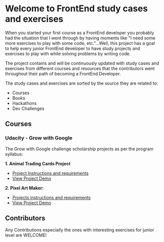 
# Welcome to FrontEnd study cases and exercises

When you started your first course as a FrontEnd developer you probably had the situation that I went through by having moments like "I need some more exercises to play with some code, etc."...Well, this project has a goal to help every junior FrontEnd developer to have study projects and exercises to play with while solving problems by writing code.

The project contains and will be continuously updated with study cases and exercises from different courses and resources that the contributors went throughout their path of becoming a FrontEnd Developer.

The study cases and exercises are sorted by the source they are related to:

  - Courses
  - Books
  - Hackathons
  - Dev Challenges

## Courses

### Udacity - Grow with Google
The Grow with Google challenge scholarship projects as per the program syllabus:

**1. Animal Trading Cards Project**
 - <a href="https://kaisky.github.io/frontEndExercises/animalTradingCards/" target="_blank">Project Instructions and requirements</a>
 - <a href="https://kaisky.github.io/frontEndExercises/animalTradingCards/card.html">View Project Demo</a>

**2. Pixel Art Maker:**
  - <a href="https://github.com/Kaisky/frontEndExercises/tree/master/PixelArtMaker" target="_blank">Projects instructions and requirements</a>
  - <a href="https://kaisky.github.io/frontEndExercises/PixelArtMaker/" target ="_blank">View Project Demo</a>

## Contributors

Any Contributions especially the ones with interesting exercises for junior level are WELCOME!  
